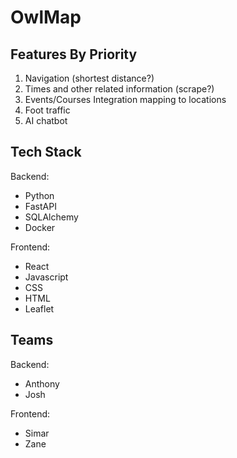 # OwlMap

## Features By Priority

1. Navigation (shortest distance?)
2. Times and other related information (scrape?)
3. Events/Courses Integration mapping to locations
4. Foot traffic
5. AI chatbot

## Tech Stack

Backend:

- Python
- FastAPI
- SQLAlchemy
- Docker

Frontend:

- React
- Javascript
- CSS
- HTML
- Leaflet

## Teams

Backend:

- Anthony
- Josh

Frontend:

- Simar
- Zane

